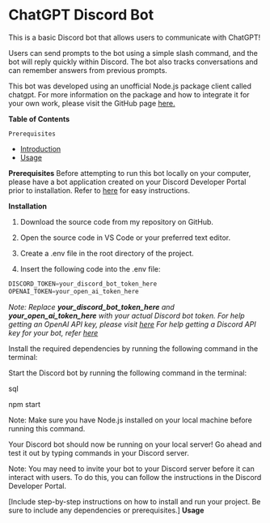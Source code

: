 # **ChatGPT Discord Bot**

This is a basic Discord bot that allows users to communicate with ChatGPT! 

Users can send prompts to the bot using a simple slash command, and the bot will reply quickly within Discord. The bot also tracks conversations and can remember answers from previous prompts.

This bot was developed using an unofficial Node.js package client called chatgpt. For more information on the package and how to integrate it for your own work, please visit the GitHub page [here.](https://github.com/transitive-bullshit/chatgpt-api)

**Table of Contents**
    
    Prerequisites
- [Introduction](#introduction)
- [Usage](#usage)

**Prerequisites**
Before attempting to run this bot locally on your computer, please have a bot application created on your Discord Developer Portal prior to installation. Refer to [here](https://discordjs.guide/preparations/setting-up-a-bot-application.html) for easy instructions.

**Installation**
1. Download the source code from my repository on GitHub.

2. Open the source code in VS Code or your preferred text editor.

3. Create a .env file in the root directory of the project.

4. Insert the following code into the .env file:

```javascript
DISCORD_TOKEN=your_discord_bot_token_here
OPENAI_TOKEN=your_open_ai_token_here
```

_Note: Replace **your_discord_bot_token_here** and **your_open_ai_token_here** with your actual Discord bot token. 
For help getting an OpenAI API key, please visit [here](https://help.openai.com/en/articles/4936850-where-do-i-find-my-secret-api-key)
For help getting a Discord API key for your bot, refer [here](https://docs.discordbotstudio.org/setting-up-dbs/finding-your-bot-token)_

Install the required dependencies by running the following command in the terminal:


Start the Discord bot by running the following command in the terminal:

sql

npm start

Note: Make sure you have Node.js installed on your local machine before running this command.

Your Discord bot should now be running on your local server! Go ahead and test it out by typing commands in your Discord server.

Note: You may need to invite your bot to your Discord server before it can interact with users. To do this, you can follow the instructions in the Discord Developer Portal.

[Include step-by-step instructions on how to install and run your project. Be sure to include any dependencies or prerequisites.]
**Usage**


